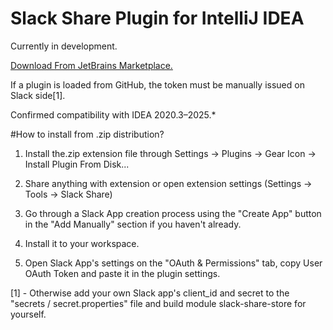 # Slack Share Plugin for IntelliJ IDEA

Currently in development.

[Download From JetBrains Marketplace.](https://plugins.jetbrains.com/plugin/19621-slack-share)

If a plugin is loaded from GitHub, the token must be manually issued on Slack side[1].

Confirmed compatibility with IDEA 2020.3–2025.*

#How to install from .zip distribution?
1. Install the.zip extension file through Settings → Plugins → Gear Icon → Install Plugin From Disk...

2. Share anything with extension or open extension settings (Settings → Tools → Slack Share)

3. Go through a Slack App creation process using the "Create App" button in the "Add Manually" section if you haven't already.

4. Install it to your workspace. 

5. Open Slack App's settings on the "OAuth & Permissions" tab, copy User OAuth Token and paste it in the plugin settings.

[1] - Otherwise add your own Slack app's client_id and secret to the "secrets / secret.properties" file and build module slack-share-store for yourself.

